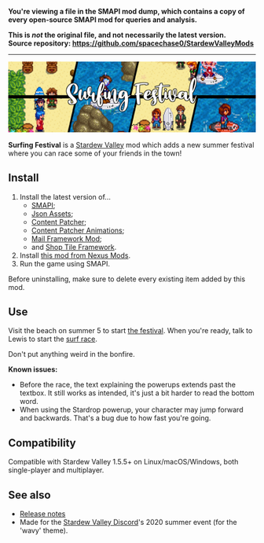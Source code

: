 **You're viewing a file in the SMAPI mod dump, which contains a copy of every open-source SMAPI mod
for queries and analysis.**

**This is _not_ the original file, and not necessarily the latest version.**  
**Source repository: https://github.com/spacechase0/StardewValleyMods**

----

![](doc-banner.png)

**Surfing Festival** is a [Stardew Valley](http://stardewvalley.net/) mod which adds a new summer
festival where you can race some of your friends in the town!

## Install
1. Install the latest version of...
   * [SMAPI](https://smapi.io);
   * [Json Assets](https://www.nexusmods.com/stardewvalley/mods/1720);
   * [Content Patcher](https://www.nexusmods.com/stardewvalley/mods/1915);
   * [Content Patcher Animations](https://www.nexusmods.com/stardewvalley/mods/3853);
   * [Mail Framework Mod](https://www.nexusmods.com/stardewvalley/mods/1536);
   * and [Shop Tile Framework](https://www.nexusmods.com/stardewvalley/mods/5005).
2. Install [this mod from Nexus Mods](http://www.nexusmods.com/stardewvalley/mods/6688).
3. Run the game using SMAPI.

Before uninstalling, make sure to delete every existing item added by this mod.

## Use
Visit the beach on summer 5 to start [the festival](screenshot-festival.png). When you're ready,
talk to Lewis to start the [surf race](screenshot-surfing.png).

Don't put anything weird in the bonfire.

**Known issues:**
* Before the race, the text explaining the powerups extends past the textbox. It still works as
  intended, it's just a bit harder to read the bottom word.
* When using the Stardrop powerup, your character may jump forward and backwards. That's a bug due
  to how fast you're going.

## Compatibility
Compatible with Stardew Valley 1.5.5+ on Linux/macOS/Windows, both single-player and multiplayer.

## See also
* [Release notes](release-notes.md)
* Made for the [Stardew Valley Discord](https://stardewvalleywiki.com/Modding:Community)'s 2020
  summer event (for the 'wavy' theme).
